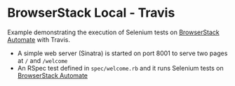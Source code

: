 BrowserStack Local - Travis
====================================

Example demonstrating the execution of Selenium tests on [BrowserStack Automate] with Travis.

* A simple web server (Sinatra) is started on port 8001 to serve two pages at `/` and `/welcome`
* An RSpec test defined in `spec/welcome.rb` and it runs Selenium tests on [BrowserStack Automate]

[BrowserStack Automate]:https://www.browserstack.com/automate

